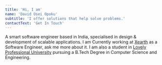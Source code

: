 ```yaml
---
title: 'Hi, I am'
name: 'David Osei Opoku'
subtitle: 'I offer solutions that help solve problems.'
contactText: 'Get In Touch'
---
```


A smart software engineer based in India, specialised in design & development of scalable applications. I am Currently working at [Xearth](Xearth.in) as a Software Engineer, ask me more about it. I am also a student in [Lovely Professional University](https://www.lpu.in/) pursuing a B.Tech Degree in Computer Science and Engineering.

